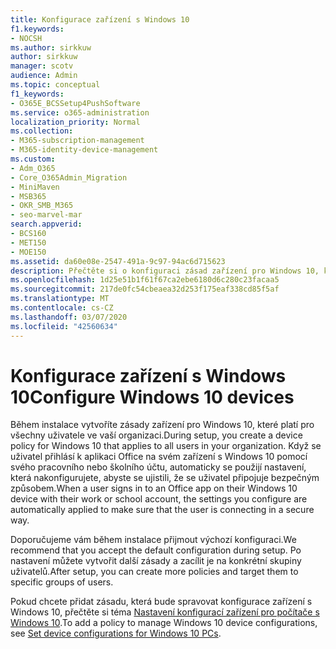 ```yaml
---
title: Konfigurace zařízení s Windows 10
f1.keywords:
- NOCSH
ms.author: sirkkuw
author: sirkkuw
manager: scotv
audience: Admin
ms.topic: conceptual
f1_keywords:
- O365E_BCSSetup4PushSoftware
ms.service: o365-administration
localization_priority: Normal
ms.collection:
- M365-subscription-management
- M365-identity-device-management
ms.custom:
- Adm_O365
- Core_O365Admin_Migration
- MiniMaven
- MSB365
- OKR_SMB_M365
- seo-marvel-mar
search.appverid:
- BCS160
- MET150
- MOE150
ms.assetid: da60e08e-2547-491a-9c97-94ac6d715623
description: Přečtěte si o konfiguraci zásad zařízení pro Windows 10, které platí pro všechny uživatele ve vaší organizaci a zajišťují bezpečné připojení.
ms.openlocfilehash: 1d25e51b1f61f67ca2ebe6180d6c280c23facaa5
ms.sourcegitcommit: 217de0fc54cbeaea32d253f175eaf338cd85f5af
ms.translationtype: MT
ms.contentlocale: cs-CZ
ms.lasthandoff: 03/07/2020
ms.locfileid: "42560634"
---
```

# <a name="configure-windows-10-devices"></a><span data-ttu-id="7aa31-103">Konfigurace zařízení s Windows 10</span><span class="sxs-lookup"><span data-stu-id="7aa31-103">Configure Windows 10 devices</span></span>

<span data-ttu-id="7aa31-104">Během instalace vytvoříte zásady zařízení pro Windows 10, které platí pro všechny uživatele ve vaší organizaci.</span><span class="sxs-lookup"><span data-stu-id="7aa31-104">During setup, you create a device policy for Windows 10 that applies to all users in your organization.</span></span> <span data-ttu-id="7aa31-105">Když se uživatel přihlásí k aplikaci Office na svém zařízení s Windows 10 pomocí svého pracovního nebo školního účtu, automaticky se použijí nastavení, která nakonfigurujete, abyste se ujistili, že se uživatel připojuje bezpečným způsobem.</span><span class="sxs-lookup"><span data-stu-id="7aa31-105">When a user signs in to an Office app on their Windows 10 device with their work or school account, the settings you configure are automatically applied to make sure that the user is connecting in a secure way.</span></span>
  
<span data-ttu-id="7aa31-106">Doporučujeme vám během instalace přijmout výchozí konfiguraci.</span><span class="sxs-lookup"><span data-stu-id="7aa31-106">We recommend that you accept the default configuration during setup.</span></span> <span data-ttu-id="7aa31-107">Po nastavení můžete vytvořit další zásady a zacílit je na konkrétní skupiny uživatelů.</span><span class="sxs-lookup"><span data-stu-id="7aa31-107">After setup, you can create more policies and target them to specific groups of users.</span></span>
  
<span data-ttu-id="7aa31-108">Pokud chcete přidat zásadu, která bude spravovat konfigurace zařízení s Windows 10, přečtěte si téma [Nastavení konfigurací zařízení pro počítače s Windows 10](protection-settings-for-windows-10-pcs.md).</span><span class="sxs-lookup"><span data-stu-id="7aa31-108">To add a policy to manage Windows 10 device configurations, see [Set device configurations for Windows 10 PCs](protection-settings-for-windows-10-pcs.md).</span></span>
  

